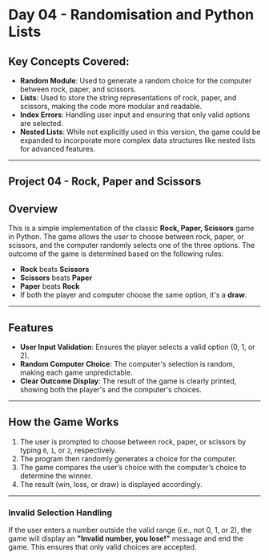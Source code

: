 # Day 04 - Randomisation and Python Lists

## Key Concepts Covered:

- **Random Module**: Used to generate a random choice for the computer between rock, paper, and scissors.
- **Lists**: Used to store the string representations of rock, paper, and scissors, making the code more modular and readable.
- **Index Errors**: Handling user input and ensuring that only valid options are selected.
- **Nested Lists**: While not explicitly used in this version, the game could be expanded to incorporate more complex data structures like nested lists for advanced features.

---

## Project 04 - Rock, Paper and Scissors

## Overview

This is a simple implementation of the classic **Rock, Paper, Scissors** game in Python. The game allows the user to choose between rock, paper, or scissors, and the computer randomly selects one of the three options. The outcome of the game is determined based on the following rules:

- **Rock** beats **Scissors**
- **Scissors** beats **Paper**
- **Paper** beats **Rock**
- If both the player and computer choose the same option, it's a **draw**.

---

## Features

- **User Input Validation**: Ensures the player selects a valid option (0, 1, or 2).
- **Random Computer Choice**: The computer's selection is random, making each game unpredictable.
- **Clear Outcome Display**: The result of the game is clearly printed, showing both the player's and the computer's choices.

---


## How the Game Works

1. The user is prompted to choose between rock, paper, or scissors by typing `0`, `1`, or `2`, respectively.
2. The program then randomly generates a choice for the computer.
3. The game compares the user’s choice with the computer’s choice to determine the winner.
4. The result (win, loss, or draw) is displayed accordingly.

---

### Invalid Selection Handling

If the user enters a number outside the valid range (i.e., not 0, 1, or 2), the game will display an **"Invalid number, you lose!"** message and end the game. This ensures that only valid choices are accepted.
